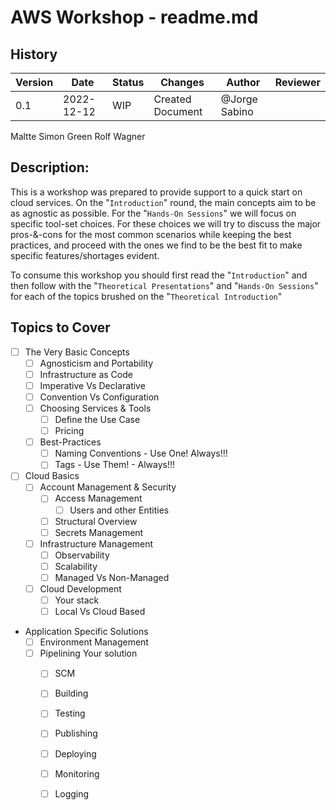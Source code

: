 # AWS Workshop - readme.md

## History
| Version | Date       | Status | Changes          | Author        | Reviewer |
|---------|------------|--------|------------------|---------------|----------|
| 0.1     | 2022-12-12 | WIP    | Created Document | @Jorge Sabino |          |


Maltte Simon Green
Rolf Wagner

## Description:
This is a workshop was prepared to provide support to a quick start on cloud services.
On the "`Introduction`" round, the main concepts aim to be as agnostic as possible.
For the "`Hands-On Sessions`" we will focus on specific tool-set choices. For these choices we will try to discuss the major pros-&-cons for the most common scenarios while keeping the best practices, and proceed with the ones we find to be the best fit to make specific features/shortages evident.

To consume this workshop you should first read the "`Introduction`" and then follow with the "`Theoretical Presentations`" and "`Hands-On Sessions`" for each of the topics brushed on the "`Theoretical Introduction`"


## Topics to Cover
- [ ] The Very Basic Concepts
  - [ ] Agnosticism and Portability
  - [ ] Infrastructure as Code
  - [ ] Imperative Vs Declarative
  - [ ] Convention Vs Configuration
  - [ ] Choosing Services & Tools
    - [ ] Define the Use Case
    - [ ] Pricing
  - [ ] Best-Practices
    - [ ] Naming Conventions - Use One! Always!!!
    - [ ] Tags - Use Them! - Always!!!
- [ ] Cloud Basics
  - [ ] Account Management & Security
    - [ ] Access Management
      - [ ] Users and other Entities
    - [ ] Structural Overview
    - [ ] Secrets Management
  - [ ] Infrastructure Management
    - [ ] Observability
    - [ ] Scalability
    - [ ] Managed Vs Non-Managed
  - [ ] Cloud Development
    - [ ] Your stack
    - [ ] Local Vs Cloud Based
- Application Specific Solutions
  - [ ] Environment Management
  - [ ] Pipelining Your solution
    - [ ] SCM
    - [ ] Building
    - [ ] Testing
    - [ ] Publishing
    - [ ] Deploying
    - [ ] Monitoring
    - [ ] Logging
  
